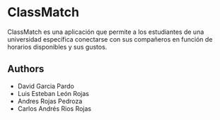 # ClassMatch

ClassMatch es una aplicación que permite a los estudiantes de una universidad específica conectarse con sus compañeros en función de horarios disponibles y sus gustos.

## Authors

- David Garcia Pardo
- Luis Esteban León Rojas
- Andres Rojas Pedroza
- Carlos Andrés Rios Rojas